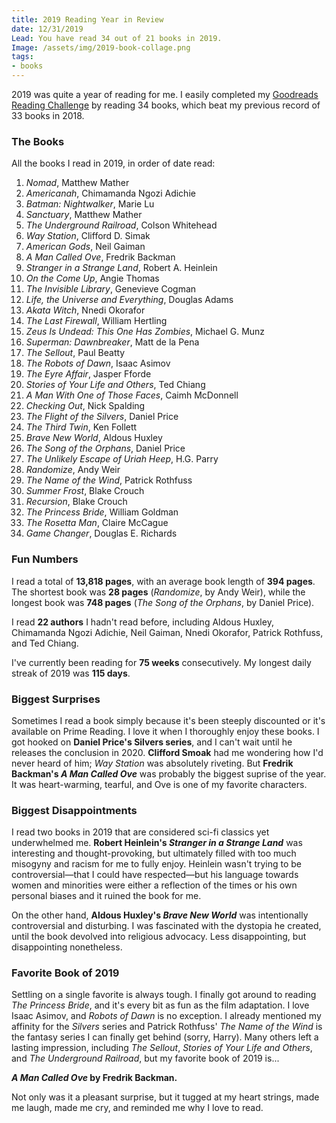 ```yaml
---
title: 2019 Reading Year in Review
date: 12/31/2019
Lead: You have read 34 out of 21 books in 2019.
Image: /assets/img/2019-book-collage.png
tags: 
- books
---
```


2019 was quite a year of reading for me. I easily completed my [Goodreads Reading Challenge](https://www.goodreads.com/user_challenges/15099677) by reading 34 books, which beat my previous record of 33 books in 2018. 

### The Books

All the books I read in 2019, in order of date read:

1. *Nomad*, Matthew Mather
2. *Americanah*, Chimamanda Ngozi Adichie
3. *Batman: Nightwalker*, Marie Lu
4. *Sanctuary*, Matthew Mather
5. *The Underground Railroad*, Colson Whitehead
6. *Way Station*, Clifford D. Simak
7. *American Gods*, Neil Gaiman
8. *A Man Called Ove*, Fredrik Backman
9. *Stranger in a Strange Land*, Robert A. Heinlein
10. *On the Come Up*, Angie Thomas
11. *The Invisible Library*, Genevieve Cogman
12. *Life, the Universe and Everything*, Douglas Adams
13. *Akata Witch*, Nnedi Okorafor
14. *The Last Firewall*, William Hertling
15. *Zeus Is Undead: This One Has Zombies*, Michael G. Munz
16. *Superman: Dawnbreaker*, Matt de la Pena
17. *The Sellout*, Paul Beatty
18. *The Robots of Dawn*, Isaac Asimov
19. *The Eyre Affair*, Jasper Fforde
20. *Stories of Your Life and Others*, Ted Chiang
21. *A Man With One of Those Faces*, Caimh McDonnell
22. *Checking Out*, Nick Spalding
23. *The Flight of the Silvers*, Daniel Price
24. *The Third Twin*, Ken Follett
25. *Brave New World*, Aldous Huxley
26. *The Song of the Orphans*, Daniel Price
27. *The Unlikely Escape of Uriah Heep*, H.G. Parry
28. *Randomize*, Andy Weir
29. *The Name of the Wind*, Patrick Rothfuss
30. *Summer Frost*, Blake Crouch
31. *Recursion*, Blake Crouch
32. *The Princess Bride*, William Goldman
33. *The Rosetta Man*, Claire McCague
34. *Game Changer*, Douglas E. Richards

### Fun Numbers

I read a total of **13,818 pages**, with an average book length of **394 pages**. The shortest book was **28 pages** (*Randomize*, by Andy Weir), while the longest book was **748 pages** (*The Song of the Orphans*, by Daniel Price).

I read **22 authors** I hadn't read before, including Aldous Huxley, Chimamanda Ngozi Adichie, Neil Gaiman, Nnedi Okorafor, Patrick Rothfuss, and Ted Chiang.

I've currently been reading for **75 weeks** consecutively. My longest daily streak of 2019 was **115 days**.

### Biggest Surprises

Sometimes I read a book simply because it's been steeply discounted or it's available on Prime Reading. I love it when I thoroughly enjoy these books. I got hooked on **Daniel Price's Silvers series**, and I can't wait until he releases the conclusion in 2020. **Clifford Smoak** had me wondering how I'd never heard of him; *Way Station* was absolutely riveting. But **Fredrik Backman's *A Man Called Ove*** was probably the biggest suprise of the year. It was heart-warming, tearful, and Ove is one of my favorite characters.

### Biggest Disappointments

I read two books in 2019 that are considered sci-fi classics yet underwhelmed me. **Robert Heinlein's *Stranger in a Strange Land*** was interesting and thought-provoking, but ultimately filled with too much misogyny and racism for me to fully enjoy. Heinlein wasn't trying to be controversial&mdash;that I could have respected&mdash;but his language towards women and minorities were either a reflection of the times or his own personal biases and it ruined the book for me.

On the other hand, **Aldous Huxley's *Brave New World*** was intentionally controversial and disturbing. I was fascinated with the dystopia he created, until the book devolved into religious advocacy. Less disappointing, but disappointing nonetheless.

### Favorite Book of 2019

Settling on a single favorite is always tough. I finally got around to reading *The Princess Bride*, and it's every bit as fun as the film adaptation. I love Isaac Asimov, and *Robots of Dawn* is no exception. I already mentioned my affinity for the *Silvers* series and Patrick Rothfuss' *The Name of the Wind* is the fantasy series I can finally get behind (sorry, Harry). Many others left a lasting impression, including *The Sellout*, *Stories of Your Life and Others*, and *The Underground Railroad*, but my favorite book of 2019 is...

***A Man Called Ove* by Fredrik Backman.**

Not only was it a pleasant surprise, but it tugged at my heart strings, made me laugh, made me cry, and reminded me why I love to read.